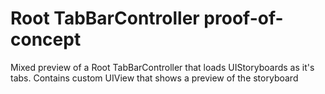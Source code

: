 Root TabBarController proof-of-concept
=====================

Mixed preview of a Root TabBarController that loads UIStoryboards as it's tabs.
Contains custom UIView that shows a preview of the storyboard
